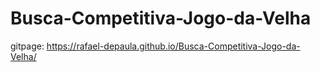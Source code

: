 # Busca-Competitiva-Jogo-da-Velha

gitpage: https://rafael-depaula.github.io/Busca-Competitiva-Jogo-da-Velha/
